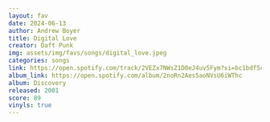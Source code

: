 ```yaml
---
layout: fav
date: 2024-06-13
author: Andrew Boyer
title: Digital Love
creator: Daft Punk
img: assets/img/favs/songs/digital_love.jpeg
categories: songs
link: https://open.spotify.com/track/2VEZx7NWsZ1D0eJ4uv5Fym?si=bc1bdf5c9c0f4230
album_link: https://open.spotify.com/album/2noRn2Aes5aoNVsU6iWThc
album: Discovery
released: 2001
score: 89
vinyls: true
---
```

